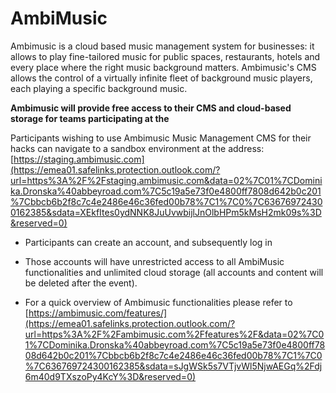 # AmbiMusic

Ambimusic is a cloud based music management system for businesses: it allows to play fine-tailored music for public spaces, restaurants, hotels and every place where the right music background matters. Ambimusic's CMS allows the control of a virtually infinite fleet of background music players, each playing a specific background music. 

**Ambimusic will provide free access to their CMS and cloud-based storage for teams participating at the** 

Participants wishing to use Ambimusic Music Management CMS for their hacks can navigate to a sandbox environment at the address: [https://staging.ambimusic.com](https://emea01.safelinks.protection.outlook.com/?url=https%3A%2F%2Fstaging.ambimusic.com&data=02%7C01%7CDominika.Dronska%40abbeyroad.com%7C5c19a5e73f0e4800ff7808d642b0c201%7Cbbcb6b2f8c7c4e2486e46c36fed00b78%7C1%7C0%7C636769724300162385&sdata=XEkfItes0ydNNK8JuUvwbijlJnOlbHPm5kMsH2mk09s%3D&reserved=0)

- Participants can create an account, and subsequently log in

- Those accounts will have unrestricted access to all AmbiMusic functionalities and unlimited cloud storage \(all accounts and content will be deleted after the event\).

- For a quick overview of Ambimusic functionalities please refer to [https://ambimusic.com/features/](https://emea01.safelinks.protection.outlook.com/?url=https%3A%2F%2Fambimusic.com%2Ffeatures%2F&data=02%7C01%7CDominika.Dronska%40abbeyroad.com%7C5c19a5e73f0e4800ff7808d642b0c201%7Cbbcb6b2f8c7c4e2486e46c36fed00b78%7C1%7C0%7C636769724300162385&sdata=sJgWSk5s7VTjvWl5NjwAEGq%2Fdj6m40d9TXszoPy4KcY%3D&reserved=0)  


